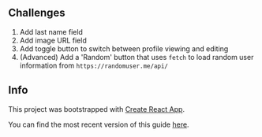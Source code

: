 ## Challenges

1. Add last name field
2. Add image URL field
3. Add toggle button to switch between profile viewing and editing
4. (Advanced) Add a 'Random' button that uses `fetch` to load random user information from `https://randomuser.me/api/`

## Info

This project was bootstrapped with [Create React App](https://github.com/facebookincubator/create-react-app).

You can find the most recent version of this guide [here](https://github.com/facebookincubator/create-react-app/blob/master/packages/react-scripts/template/README.md).

